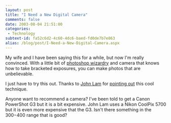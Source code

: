 ```yaml
---
layout: post
title: "I Need a New Digital Camera"
comments: false
date: 2003-08-04 21:51:00
categories:
 - Technology
subtext-id: fa52c6d2-4c60-4dc6-baed-fd0de7b7e863
alias: /blog/post/I-Need-a-New-Digital-Camera.aspx
---
```



My wife and I have been saying this for a while, but now I'm really convinced. With a little bit of [photoshop wizardry](http://www.luminous-landscape.com/tutorials/digital-blending.shtml) and camera that knows how to take bracketed exposures, you can make photos that are unbelievable.

I just have to try this out. Thanks to [John Lam](http://www.iunknown.com/) for [pointing out](http://www.iunknown.com/000307.html) this cool technique.

Anyone want to recommend a camera? I've been told to get a Canon PowerShot G3 but it is a bit expensive. John Lam uses a Nikon CoolPix 5700 but it is even more expensive that the G3. Isn't there something in the $300-$400 range that is good?
